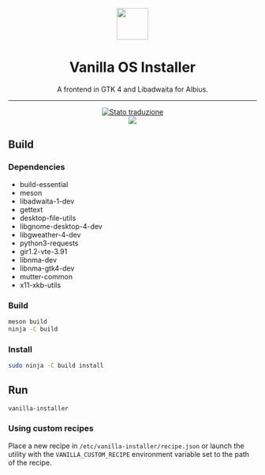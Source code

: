 <div align="center">
    <img src="data/icons/hicolor/scalable/apps/org.vanillaos.Installer.svg" height="64">
    <h1>Vanilla OS Installer</h1>
    <p>A frontend in GTK 4 and Libadwaita for Albius.</p>
    <hr />
    <a href="https://hosted.weblate.org/engage/vanilla-os/">
<img src="https://hosted.weblate.org/widgets/vanilla-os/-/first-setup/svg-badge.svg" alt="Stato traduzione" />
</a>
    <br />
    <img src="data/screenshot.png">
</div>

## Build

### Dependencies

- build-essential
- meson
- libadwaita-1-dev
- gettext
- desktop-file-utils
- libgnome-desktop-4-dev
- libgweather-4-dev
- python3-requests
- gir1.2-vte-3.91
- libnma-dev
- libnma-gtk4-dev
- mutter-common
- x11-xkb-utils

### Build

```bash
meson build
ninja -C build
```

### Install

```bash
sudo ninja -C build install
```

## Run

```bash
vanilla-installer
```

### Using custom recipes

Place a new recipe in `/etc/vanilla-installer/recipe.json` or launch the
utility with the `VANILLA_CUSTOM_RECIPE` environment variable set to the path
of the recipe.
